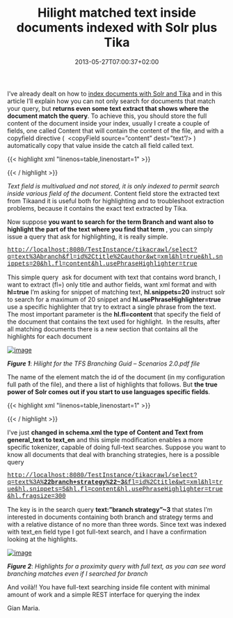 ﻿---
title: "Hilight matched text inside documents indexed with Solr plus Tika"
description: ""
date: 2013-05-27T07:00:37+02:00
draft: false
tags: [lucene,Solr,tika]
categories: [Solr]
---
I’ve already dealt on how to [index documents with Solr and Tika](http://www.codewrecks.com/blog/index.php/2013/05/25/import-folder-of-documents-with-apache-solr-4-0-and-tika/) and in this article I’ll explain how you can not only search for documents that match your query, but  **returns even some text extract that shows where the document match the query**. To achieve this, you should store the full content of the document inside your index, usually I create a couple of fields, one called Content that will contain the content of the file, and with a copyfield directive (  &lt;copyField source=”content” dest=”text”/&gt; ) automatically copy that value inside the catch all field called text.

{{< highlight xml "linenos=table,linenostart=1" >}}


   <field name="content" type="text_general" indexed="false" stored="true" multiValued="false"/>
   <field name="text" type="text_general" indexed="true" stored="false" multiValued="true"/>

{{< / highlight >}}

*Text field is multivalued and not stored, it is only indexed to permit search inside various field of the document*. Content field store the extracted text from Tikaand it is useful both for highlighting and to troubleshoot extraction problems, because it contains the exact text extracted by Tika.

Now suppose  **you want to search for the term Branch and want also to highlight the part of the text where you find that term** , you can simply issue a query that ask for highlighting, it is really simple.

<font face="Courier New"><a href="http://localhost:8080/TestInstance/tikacrawl/select?q=text%3Abranch&amp;fl=id%2Ctitle%2Cauthor&amp;wt=xml&amp;hl=true&amp;hl.snippets=20&amp;hl.fl=content&amp;hl.usePhraseHighlighter=true">http://localhost:8080/TestInstance/tikacrawl/select?q=text%3Abranch&amp;fl=id%2Ctitle%2Cauthor&amp;wt=xml&amp;hl=true&amp;hl.snippets=20&amp;hl.fl=content&amp;hl.usePhraseHighlighter=true</a></font>

This simple query  ask for document with text that contains word branch, I want to extract (fl=) only title and author fields, want xml format and with  **hl=true** I’m asking for snippet of matching text,  **hl.snippets=20** instruct solr to search for a maximum of 20 snippet and  **hl.usePhraseHighlighter=true** use a specific highlighter that try to extract a single phrase from the text. The most important parameter is the  **hl.fl=content** that specify the field of the document that contains the text used for highlight.  In the results, after all matching documents there is a new section that contains all the highlights for each document

[![image](http://www.codewrecks.com/blog/wp-content/uploads/2013/05/image_thumb13.png "image")](http://www.codewrecks.com/blog/wp-content/uploads/2013/05/image13.png)

 ***Figure 1***: *Hilight for the TFS Branching Guid – Scenarios 2.0.pdf file*

The name of the element match the id of the document (in my configuration full path of the file), and there a list of highlights that follows. But  **the true power of Solr comes out if you start to use languages specific fields**.

{{< highlight xml "linenos=table,linenostart=1" >}}


   <field name="content" type="text_en" indexed="false" stored="true" multiValued="false"/>
   <field name="text" type="text_en" indexed="true" stored="false" multiValued="true"/>

{{< / highlight >}}

I’ve just  **changed in schema.xml the type of Content and Text from general\_text to text\_en** and this simple modification enables a more specific tokenizer, capable of doing full-text searches. Suppose you want to know all documents that deal with branching strategies, here is a possible query

<font face="Courier New"><a href="http://localhost:8080/TestInstance/tikacrawl/select?q=text%3A%22branch+strategy%22~3&amp;fl=id%2Ctitle&amp;wt=xml&amp;hl=true&amp;hl.snippets=5&amp;hl.fl=content&amp;hl.usePhraseHighlighter=true&amp;hl.fragsize=300">http://localhost:8080/TestInstance/tikacrawl/select?q=text%3A%<strong>22branch+strategy%22~3</strong>&amp;fl=id%2Ctitle&amp;wt=xml&amp;hl=true&amp;hl.snippets=5&amp;hl.fl=content&amp;hl.usePhraseHighlighter=true&amp;hl.fragsize=300</a></font>

The key is in the search query  **text:”branch strategy”~3** that states I’m interested in documents containing both branch and strategy terms and with a relative distance of no more than three words. Since text was indexed with text\_en field type I got full-text search, and I have a confirmation looking at the highlights.

[![image](http://www.codewrecks.com/blog/wp-content/uploads/2013/05/image_thumb14.png "image")](http://www.codewrecks.com/blog/wp-content/uploads/2013/05/image14.png)

 ***Figure 2***: *Highlights for a proximity query with full text, as you can see word branching matches even if I searched for branch*

And voilà!! You have full-text searching inside file content with minimal amount of work and a simple REST interface for querying the index

Gian Maria.

